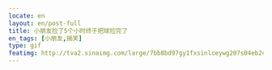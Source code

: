 ```yaml
---
locate: en
layout: en/post-full
title: 小朋友捡了5个小时终于把球捡完了
en_tags: [小朋友,搞笑]
type: gif
featimg: http://tva2.sinaimg.com/large/7bb8bd97gy1fxsinlceywg207s04eb2c.gif
---
```

